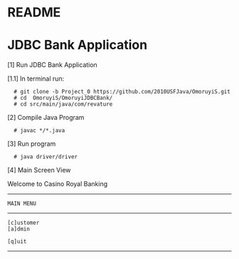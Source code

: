 # README 
# JDBC Bank Application 


[1] Run JDBC Bank Application

[1.1] In terminal run:

      # git clone -b Project_0 https://github.com/2010USFJava/OmoruyiS.git
      # cd  OmoruyiS/OmoruyiJDBCBank/
      # cd src/main/java/com/revature

[2] Compile Java Program 

      # javac */*.java

[3] Run program

      # java driver/driver
      
[4] Main Screen View

Welcome to Casino Royal Banking
_________________________________

	MAIN MENU
_________________________________

	[c]ustomer
	[a]dmin

	[q]uit
_________________________________
